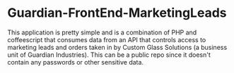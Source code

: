 # Guardian-FrontEnd-MarketingLeads
This application is pretty simple and is a combination of PHP and coffeescript that consumes data
from an API that controls access to marketing leads and orders taken in by Custom Glass Solutions
(a business unit of Guardian Industries). This can be a public repo since it doesn't contain any
passwords or other sensitive data.
